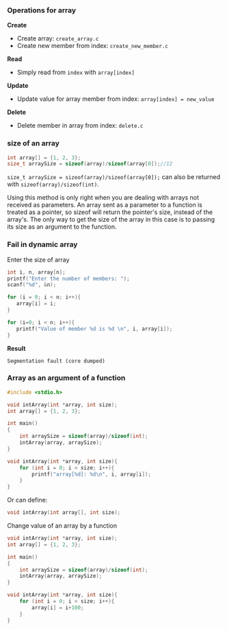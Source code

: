 ### Operations for array

**Create**

* Create array: ``create_array.c``
* Create new member from index: ``create_new_member.c``

**Read**
* Simply read from ``index`` with ``array[index]``

**Update**

* Update value for array member from index: ``array[index] = new_value``

**Delete**

* Delete member in array from index: ``delete.c`` 

### size of an array

```c
int array[] = {1, 2, 3};
size_t arraySize = sizeof(array)/sizeof(array[0]);//12
```

``size_t arraySize = sizeof(array)/sizeof(array[0]);`` can also be returned with ``sizeof(array)/sizeof(int)``.

Using this method is only right when you are dealing with arrays not received as parameters. An array sent as a parameter to a function is treated as a pointer, so sizeof will return the pointer's size, instead of the array's. The only way to get the size of the array in this case is to passing its size as an argument to the function.

### Fail in dynamic array

Enter the size of array

```c
int i, n, array[n];
printf("Enter the number of members: ");
scanf("%d", &n);

for (i = 0; i < n; i++){    
   array[i] = i;
}

for (i=0; i < n; i++){
   printf("Value of member %d is %d \n", i, array[i]);
}
```

**Result**

```
Segmentation fault (core dumped)
```

### Array as an argument of a function

```c
#include <stdio.h>

void intArray(int *array, int size);
int array[] = {1, 2, 3};

int main()
{  
	int arraySize = sizeof(array)/sizeof(int); 
	intArray(array, arraySize);
}

void intArray(int *array, int size){
	for (int i = 0; i < size; i++){
		printf("array[%d]: %d\n", i, array[i]);
	}
}
```

Or can define:

```c
void intArray(int array[], int size);
```

Change value of an array by a function
```c
void intArray(int *array, int size);
int array[] = {1, 2, 3};

int main()
{  
	int arraySize = sizeof(array)/sizeof(int); 
	intArray(array, arraySize);
}

void intArray(int *array, int size){
	for (int i = 0; i < size; i++){
		array[i] = i+100;
	}
}
```